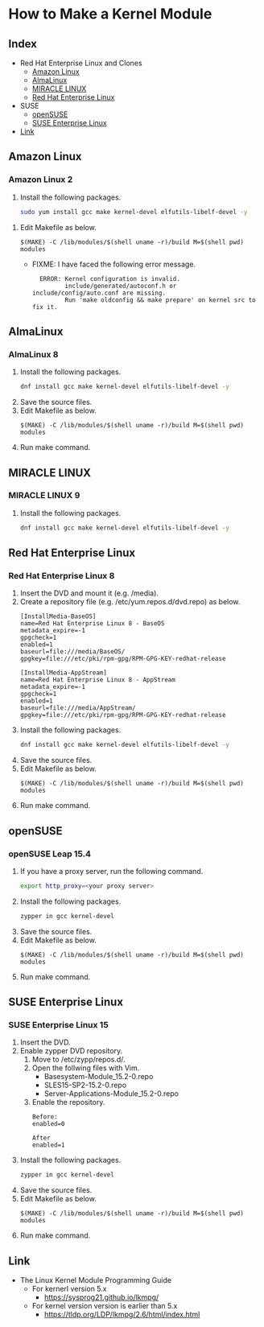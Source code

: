 # How to Make a Kernel Module

## Index
- Red Hat Enterprise Linux and Clones
  - [Amazon Linux](#amazon-linux)
  - [AlmaLinux](#almalinux)
  - [MIRACLE LINUX](#miracle-linux)
  - [Red Hat Enterprise Linux](#red-hat-enterprise-linux)
- SUSE
  - [openSUSE](#opensuse)
  - [SUSE Enterprise Linux](#suse-enterprise-linux)
- [Link](#link)

## Amazon Linux
### Amazon Linux 2
1. Install the following packages.
   ```sh
   sudo yum install gcc make kernel-devel elfutils-libelf-devel -y
   ```
<!--
   sudo yum install gcc make kernel-devel elfutils-libelf-devel flex bison kernel-tools-devel -y
-->
1. Edit Makefile as below.
   ```
   $(MAKE) -C /lib/modules/$(shell uname -r)/build M=$(shell pwd) modules
   ```
   - FIXME: I have faced the following error message.
     ```
       ERROR: Kernel configuration is invalid.
              include/generated/autoconf.h or include/config/auto.conf are missing.
              Run 'make oldconfig && make prepare' on kernel src to fix it.
     ```
## AlmaLinux
### AlmaLinux 8
1. Install the following packages.
   ```sh
   dnf install gcc make kernel-devel elfutils-libelf-devel -y
   ```
1. Save the source files.
1. Edit Makefile as below.
   ```
   $(MAKE) -C /lib/modules/$(shell uname -r)/build M=$(shell pwd) modules
   ```
1. Run make command.

## MIRACLE LINUX
### MIRACLE LINUX 9
1. Install the following packages.
   ```sh
   dnf install gcc make kernel-devel elfutils-libelf-devel -y
   ```
## Red Hat Enterprise Linux
### Red Hat Enterprise Linux 8
1. Insert the DVD and mount it (e.g. /media).
1. Create a repository file (e.g. /etc/yum.repos.d/dvd.repo) as below.
   ```
   [InstallMedia-BaseOS]
   name=Red Hat Enterprise Linux 8 - BaseOS
   metadata_expire=-1
   gpgcheck=1
   enabled=1
   baseurl=file:///media/BaseOS/
   gpgkey=file:///etc/pki/rpm-gpg/RPM-GPG-KEY-redhat-release
   
   [InstallMedia-AppStream]
   name=Red Hat Enterprise Linux 8 - AppStream
   metadata_expire=-1
   gpgcheck=1
   enabled=1
   baseurl=file:///media/AppStream/
   gpgkey=file:///etc/pki/rpm-gpg/RPM-GPG-KEY-redhat-release
   ```
1. Install the following packages.
   ```sh
   dnf install gcc make kernel-devel elfutils-libelf-devel -y
   ```
1. Save the source files.
1. Edit Makefile as below.
   ```
   $(MAKE) -C /lib/modules/$(shell uname -r)/build M=$(shell pwd) modules
   ```
1. Run make command.

## openSUSE
### openSUSE Leap 15.4
1. If you have a proxy server, run the following command.
   ```sh
   export http_proxy=<your proxy server>
   ```
1. Install the following packages.
   ```sh
   zypper in gcc kernel-devel
   ```
1. Save the source files.
1. Edit Makefile as below.
   ```
   $(MAKE) -C /lib/modules/$(shell uname -r)/build M=$(shell pwd) modules
   ```
1. Run make command.

## SUSE Enterprise Linux
### SUSE Enterprise Linux 15
1. Insert the DVD.
1. Enable zypper DVD repository.
   1. Move to /etc/zypp/repos.d/.
   1. Open the follwing files with Vim.
      - Basesystem-Module_15.2-0.repo
      - SLES15-SP2-15.2-0.repo
      - Server-Applications-Module_15.2-0.repo
   1. Enable the repository.
      ```
      Before:
      enabled=0

      After
      enabled=1
      ```
1. Install the following packages.
   ```sh
   zypper in gcc kernel-devel
   ```
1. Save the source files.
1. Edit Makefile as below.
   ```
   $(MAKE) -C /lib/modules/$(shell uname -r)/build M=$(shell pwd) modules
   ```
1. Run make command.

<!--
## Ubuntu
### Ubuntu 22.04
- FIXME
1. Install
   ```
   sudo apt install gcc
   sudo apt install make
   ```
-->
## Link
- The Linux Kernel Module Programming Guide
  - For kernerl version 5.x
    - https://sysprog21.github.io/lkmpg/
  - For kernel version version is earlier than 5.x
    - https://tldp.org/LDP/lkmpg/2.6/html/index.html
